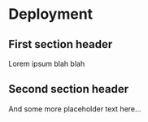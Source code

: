 # Deployment

## First section header

Lorem ipsum blah blah

## Second section header

And some more placeholder text here...